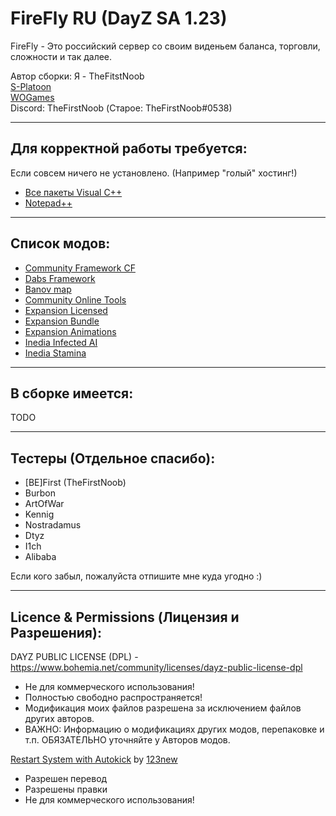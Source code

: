**FireFly RU (DayZ SA 1.23)**
================

FireFly - Это российский сервер со своим виденьем баланса, торговли, сложности и так далее.

Автор сборки: Я - TheFitstNoob  
[S-Platoon](http://s-platoon.ru/profile/923-thefirstnoob/)  
[WOGames](https://wogames.info/profile/7905-first/)  
Discord: TheFirstNoob (Старое: TheFirstNoob#0538)  

--------------------------
Для корректной работы требуется:
--------------------------
Если совсем ничего не установлено. (Например "голый" хостинг!)

* [Все пакеты Visual C++](https://www.techpowerup.com/download/visual-c-redistributable-runtime-package-all-in-one/)
* [Notepad++](http://www.notepad-plus-plus.org/download/)

--------------------------
Список модов:
--------------------------

* [Community Framework CF](https://steamcommunity.com/sharedfiles/filedetails/?id=1559212036)
* [Dabs Framework](https://steamcommunity.com/sharedfiles/filedetails/?id=2545327648)
* [Banov map](https://steamcommunity.com/sharedfiles/filedetails/?id=2415195639)
* [Community Online Tools](https://steamcommunity.com/sharedfiles/filedetails/?id=1564026768)
* [Expansion Licensed](https://steamcommunity.com/sharedfiles/filedetails/?id=2116157322)
* [Expansion Bundle](https://steamcommunity.com/sharedfiles/filedetails/?id=2572331007)
* [Expansion Animations](https://steamcommunity.com/sharedfiles/filedetails/?id=2793893086)
* [Inedia Infected AI](https://steamcommunity.com/sharedfiles/filedetails/?id=3031784065)
* [Inedia Stamina](https://steamcommunity.com/sharedfiles/filedetails/?id=2990236173)

--------------------------
В сборке имеется:
--------------------------

TODO

--------------------------
Тестеры (Отдельное спасибо):
--------------------------
* [BE]First (TheFirstNoob)
* Burbon
* ArtOfWar
* Kennig
* Nostradamus
* Dtyz
* I1ch
* Alibaba

Если кого забыл, пожалуйста отпишите мне куда угодно :)

--------------------------
Licence & Permissions (Лицензия и Разрешения):
--------------------------
DAYZ PUBLIC LICENSE (DPL) - https://www.bohemia.net/community/licenses/dayz-public-license-dpl
* Не для коммерческого использования!
* Полностью свободно распространяется!
* Модификация моих файлов разрешена за исключением файлов других авторов.
* ВАЖНО: Информацию о модификациях других модов, перепаковке и т.п. ОБЯЗАТЕЛЬНО уточняйте у Авторов модов.

[Restart System with Autokick](https://s-platoon.ru/files/file/16-restart-system-with-autokick-sistema-restartov-s-avtokikom-igrokov/) by [123new](https://s-platoon.ru/profile/11586-123new/)
- Разрешен перевод
- Разрешены правки
- Не для коммерческого использования!